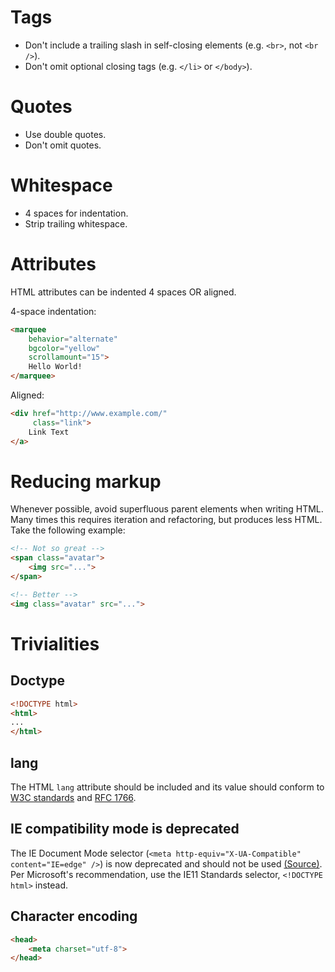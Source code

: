 # Tags

- Don't include a trailing slash in self-closing elements (e.g. `<br>`, not `<br />`).
- Don't omit optional closing tags (e.g. `</li>` or `</body>`).

# Quotes

- Use double quotes.
- Don't omit quotes.

# Whitespace

- 4 spaces for indentation.
- Strip trailing whitespace.

# Attributes

HTML attributes can be indented 4 spaces OR aligned.

4-space indentation:

```html
<marquee
    behavior="alternate"
    bgcolor="yellow"
    scrollamount="15">
    Hello World!
</marquee>
```

Aligned:

```html
<div href="http://www.example.com/"
     class="link">
    Link Text
</a>
```

# Reducing markup

Whenever possible, avoid superfluous parent elements when writing HTML. Many
times this requires iteration and refactoring, but produces less HTML. Take the
following example:

```html
<!-- Not so great -->
<span class="avatar">
    <img src="...">
</span>

<!-- Better -->
<img class="avatar" src="...">
```

# Trivialities

## Doctype

```html
<!DOCTYPE html>
<html>
...
</html>
```

## lang

The HTML `lang` attribute should be included and its value should conform to
[W3C standards](http://www.w3.org/TR/html401/struct/dirlang.html) and
[RFC 1766](http://www.ietf.org/rfc/rfc1766.txt).

## IE compatibility mode is deprecated

The IE Document Mode selector (`<meta http-equiv="X-UA-Compatible"
content="IE=edge" />`) is now deprecated and should not be used
[(Source)](http://msdn.microsoft.com/en-us/library/ie/dn384051(v=vs.85).aspx). Per
Microsoft's recommendation, use the IE11 Standards selector, `<!DOCTYPE html>`
instead.

## Character encoding

```html
<head>
    <meta charset="utf-8">
</head>
```
